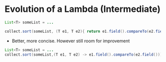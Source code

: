 # Evolution of a Lambda (Intermediate)

```Java
List<T> someList = ...

collect.sort(someList, (T e1, T e2){ return e1.field().compareTo(e2.field());})
```
* Better, more concise. However still room for improvement

```Java
List<T> someList = ...
collect.sort(someList,(T e1, T e2) -> e1.field().compareTo(e2.field()))
```


